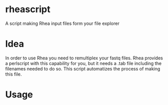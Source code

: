 # rheascript
A script making Rhea input files form your file explorer


# Idea
In order to use Rhea you need to remultiplex your fastq files.
Rhea provides a perlscript with this capability for you, but it
needs a .tab file including the filenames needed 
to do so. This script automatizes the process of making this file.


# Usage 
